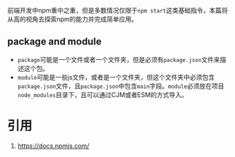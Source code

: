 前端开发中npm重中之重，但是多数情况仅限于`npm start`这类基础指令，本篇将从高的视角去探索npm的能力并完成简单应用。


## package and module

- `package`可能是一个文件或者一个文件夹，但是必须有`package.json`文件来描述这个包。
- `module`可能是一些js文件，或者是一个文件夹，但这个文件夹中必须包含`package.json`文件，且`package.json`中包含`main`字段。`module`必须放在项目`node_modules`目录下，且可以通过CJM或者ESM的方式导入。

# 引用
1. https://docs.npmjs.com/
